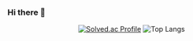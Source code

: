 ### Hi there 👋
<div align="center">


[![Solved.ac Profile](http://mazassumnida.wtf/api/generate_badge?boj=Ercnard)](https://solved.ac/Ercnard)
![Top Langs](https://github-readme-stats.vercel.app/api/top-langs/?username=Erc-nard&layout=compact&theme=dracula)
</div>
<!--
**Erc-nard/Erc-nard** is a ✨ _special_ ✨ repository because its `README.md` (this file) appears on your GitHub profile.

Here are some ideas to get you started:

- 🔭 I’m currently working on ...
- 🌱 I’m currently learning ...
- 👯 I’m looking to collaborate on ...
- 🤔 I’m looking for help with ...
- 💬 Ask me about ...
- 📫 How to reach me: ...
- 😄 Pronouns: ...
- ⚡ Fun fact: ...
-->
